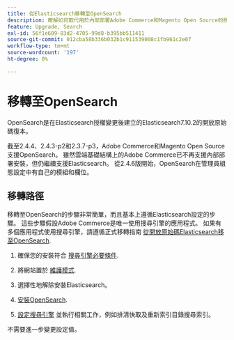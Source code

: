 ```yaml
---
title: 從Elasticsearch移轉至OpenSearch
description: 瞭解如何取代用於內部部署Adobe Commerce和Magento Open Source的搜尋引擎。
feature: Upgrade, Search
exl-id: 56f1e609-83d2-4705-99d8-b395bb511411
source-git-commit: 012cba58b336b032b1c911539008c1fb961c2e07
workflow-type: tm+mt
source-wordcount: '197'
ht-degree: 0%

---
```


# 移轉至OpenSearch

OpenSearch是在Elasticsearch授權變更後建立的Elasticsearch7.10.2的開放原始碼復本。

截至2.4.4、2.4.3-p2和2.3.7-p3，Adobe Commerce和Magento Open Source支援OpenSearch。 雖然雲端基礎結構上的Adobe Commerce已不再支援內部部署安裝，但仍繼續支援Elasticsearch。 從2.4.6版開始，OpenSearch在管理員組態設定中有自己的模組和欄位。

## 移轉路徑

移轉至OpenSearch的步驟非常簡單，而且基本上遵循Elasticsearch設定的步驟。 這些步驟假設Adobe Commerce是唯一使用搜尋引擎的應用程式。 如果有多個應用程式使用搜尋引擎，請遵循正式移轉指南 [從開放原始碼Elasticsearch移至OpenSearch](https://opensearch.org/blog/technical-posts/2021/10/moving-from-opensource-elasticsearch-to-opensearch/).

1. 確保您的安裝符合 [搜尋引擎必要條件](../../installation/prerequisites/search-engine/overview.md).

1. 將網站置於 [維護模式](../../installation/tutorials/maintenance-mode.md).

1. 選擇性地解除安裝Elasticsearch。

1. [安裝OpenSearch](https://opensearch.org/docs/latest/opensearch/install/important-settings/).

1. [設定搜尋引擎](../../configuration/search/configure-search-engine.md) 並執行相關工作，例如排清快取及重新索引目錄搜尋索引。

不需要進一步變更設定值。
